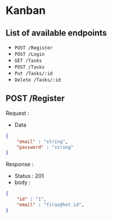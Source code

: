 # Kanban

## List of available endpoints

- `POST /Register`
- `POST /Login`
- `GET /Tasks`
- `POST /Tasks`
- `Put /Tasks/:id`
- `Delete /Tasks/:id`




## POST /Register

Request :
- Data

```json
{
    "email" : "string",
    "password" : "string"
}
```

Response : 

- Status : 201
- body : 
```json
{
    "id" : "1",
    "email" : "firaz@hot.id",
}
```

